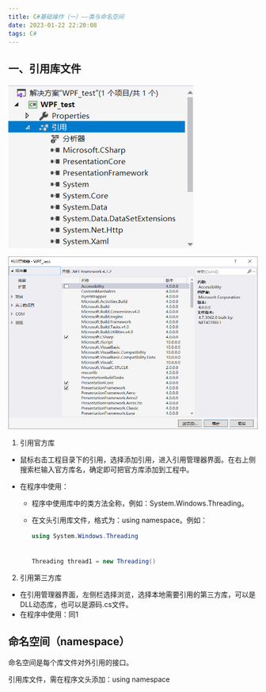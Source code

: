 ```yaml
---
title: C#基础操作（一）——类与命名空间
date: 2023-01-22 22:20:08
tags: C#
---
```


## 一、引用库文件

![C#引用库文件](../images/Csharp引用库文件.png)

![](../images/Csharp引用库文件2.png)

1. 引用官方库

- 鼠标右击工程目录下的引用，选择添加引用，进入引用管理器界面。在右上侧搜索栏输入官方库名，确定即可把官方库添加到工程中。

- 在程序中使用：

  - 程序中使用库中的类方法全称，例如：System.Windows.Threading。

  - 在文头引用库文件，格式为：using namespace。例如：

    ```c#
    using System.Windows.Threading
    
    
    Threading thread1 = new Threading()
    ```

2. 引用第三方库

- 在引用管理器界面，左侧栏选择浏览，选择本地需要引用的第三方库，可以是DLL动态库，也可以是源码.cs文件。
- 在程序中使用：同1

## 命名空间（namespace）

命名空间是每个库文件对外引用的接口。

引用库文件，需在程序文头添加：using namespace
